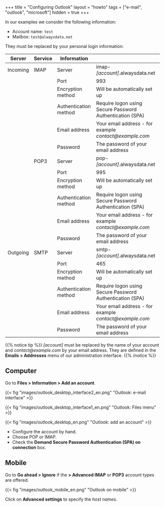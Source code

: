 +++
title = "Configuring Outlook"
layout = "howto"
tags = ["e-mail", "outlook", "microsoft"]
hidden = true
+++

In our examples we consider the following information:

- Account name: `test`
- Mailbox: `test@alwaysdata.net`

They must be replaced by your personal login information: 

|Server|Service|Information||
|---|---|---|---|
|Incoming|IMAP|Server|imap-*[account]*.alwaysdata.net|
|||Port|993|
|||Encryption method| Will be automatically set up|
|||Authentication method| Require logon using Secure Password Authentication (SPA)|
|||Email address| Your email address - for example *contact\@example.com*|
|||Password| The password of your email address|
||POP3|Server| pop-*[account]*.alwaysdata.net|
|||Port| 995|
|||Encryption method| Will be automatically set up|
|||Authentication method| Require logon using Secure Password Authentication (SPA)|
|||Email address| Your email address - for example *contact\@example.com*|
|||Password| The password of your email address|
|Outgoing|SMTP|Server|smtp-*[account]*.alwaysdata.net|
|||Port|465|
|||Encryption method| Will be automatically set up|
|||Authentication method| Require logon using Secure Password Authentication (SPA)|
|||Email address| Your email address - for example *contact\@example.com*|
|||Password| The password of your email address|

{{% notice tip %}}
 *[account]* must be replaced by the name of your account and *contact\@example.com* by your email address. They are defined in the **Emails > Addresses** menu of our administration interface.
{{% /notice %}}

## Computer

Go to **Files > Information > Add an account**.

{{< fig "images/outlook_desktop_interface2_en.png" "Outlook: e-mail interface" >}}

{{< fig "images/outlook_desktop_interface1_en.png" "Outlook: Files menu" >}}

{{< fig "images/outlook_desktop_en.png" "Outlook: add an account" >}}

- Configure the account by hand.
- Choose POP or IMAP.
- Check the **Demand Secure Password Authentication (SPA) on connection** box.

## Mobile

Go to **Go ahead > Ignore** if the **> Advanced IMAP** or **POP3** account types are offered.

{{< fig "images/outlook_mobile_en.png" "Outlook on mobile" >}}

Click on **Advanced settings** to specify the *host names*.
